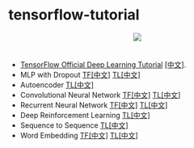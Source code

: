 # tensorflow-tutorial

<div align="center">
  <div class="TensorFlow">
    <img src="https://www.tensorflow.org/images/tf_logo_transp.png" style=": left; margin-left: 5px; margin-bottom: 5px;"><br><br>
  </div>
</div>


 - [TensorFlow Official Deep Learning Tutorial](https://www.tensorflow.org/versions/master/tutorials/index.html) [[中文]](http://wiki.jikexueyuan.com/project/tensorflow-zh/).
 - MLP with Dropout [TF](https://www.tensorflow.org/versions/master/tutorials/mnist/beginners/index.html)[[中文]](http://wiki.jikexueyuan.com/project/tensorflow-zh/tutorials/mnist_beginners.html)  [TL](http://tensorlayer.readthedocs.io/en/latest/user/tutorial.html#tensorlayer-is-simple)[[中文]](http://tensorlayercn.readthedocs.io/zh/latest/user/tutorial.html#tensorlayer)
 - Autoencoder [TL](http://tensorlayercn.readthedocs.io/zh/latest/user/tutorial.html#tensorlayer)[[中文]](http://tensorlayercn.readthedocs.io/zh/latest/user/tutorial.html#denoising-autoencoder)
 - Convolutional Neural Network [TF](https://www.tensorflow.org/versions/master/tutorials/mnist/pros/index.html)[[中文]](http://wiki.jikexueyuan.com/project/tensorflow-zh/tutorials/mnist_pros.html)  [TL](http://tensorlayer.readthedocs.io/en/latest/user/tutorial.html#convolutional-neural-network-cnn)[[中文]](http://tensorlayercn.readthedocs.io/zh/latest/user/tutorial.html#convolutional-neural-network)
 - Recurrent Neural Network [TF](https://www.tensorflow.org/versions/master/tutorials/recurrent/index.html#recurrent-neural-networks)[[中文]](http://wiki.jikexueyuan.com/project/tensorflow-zh/tutorials/recurrent.html)  [TL](http://tensorlayer.readthedocs.io/en/latest/user/tutorial.html#understand-lstm)[[中文]](http://tensorlayercn.readthedocs.io/zh/latest/user/tutorial.html#lstm)
 - Deep Reinforcement Learning [TL](http://tensorlayer.readthedocs.io/en/latest/user/tutorial.html#understand-reinforcement-learning)[[中文]](http://tensorlayercn.readthedocs.io/zh/latest/user/tutorial.html#id13)
 - Sequence to Sequence [TL](http://tensorlayer.readthedocs.io/en/latest/user/tutorial.html#understand-translation)[[中文]](http://tensorlayercn.readthedocs.io/zh/latest/user/tutorial.html#id30)
 - Word Embedding [TF](https://www.tensorflow.org/versions/master/tutorials/word2vec/index.html#vector-representations-of-words)[[中文]](http://wiki.jikexueyuan.com/project/tensorflow-zh/tutorials/word2vec.html)  [TL](http://tensorlayer.readthedocs.io/en/latest/user/tutorial.html#understand-word-embedding)[[中文]](http://tensorlayercn.readthedocs.io/zh/latest/user/tutorial.html#word-embedding)
 
